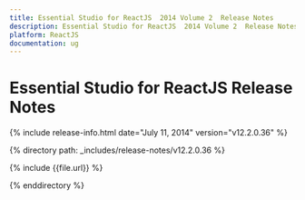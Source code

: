 ```yaml
---
title: Essential Studio for ReactJS  2014 Volume 2  Release Notes  
description: Essential Studio for ReactJS  2014 Volume 2  Release Notes  
platform: ReactJS
documentation: ug
---
```


# Essential Studio for ReactJS  Release Notes  

{% include release-info.html date="July 11, 2014"  version="v12.2.0.36" %} 


{% directory path: _includes/release-notes/v12.2.0.36 %}

{% include {{file.url}} %}

{% enddirectory %}